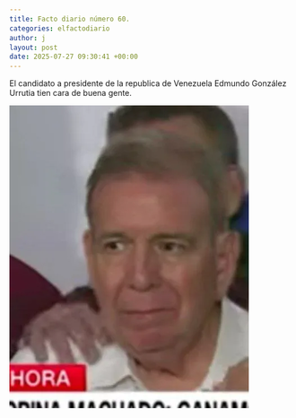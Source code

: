 ```yaml
---
title: Facto diario número 60.
categories: elfactodiario
author: j
layout: post
date: 2025-07-27 09:30:41 +00:00
---
```

El candidato a presidente de la republica de Venezuela Edmundo González Urrutia tien cara de buena gente.

![2025_07_27_09_30_51_untitled-1.webp](assets/2025_07_27_09_30_51_untitled-1.webp)
